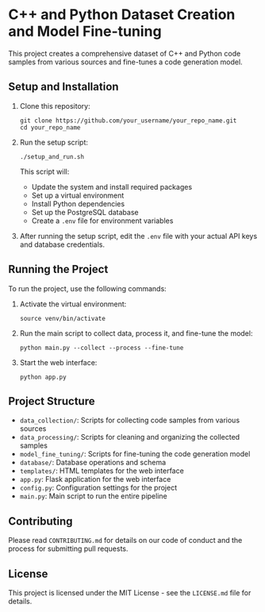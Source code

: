 # C++ and Python Dataset Creation and Model Fine-tuning

This project creates a comprehensive dataset of C++ and Python code samples from various sources and fine-tunes a code generation model.

## Setup and Installation

1. Clone this repository:
   ```
   git clone https://github.com/your_username/your_repo_name.git
   cd your_repo_name
   ```

2. Run the setup script:
   ```
   ./setup_and_run.sh
   ```

   This script will:
   - Update the system and install required packages
   - Set up a virtual environment
   - Install Python dependencies
   - Set up the PostgreSQL database
   - Create a `.env` file for environment variables

3. After running the setup script, edit the `.env` file with your actual API keys and database credentials.

## Running the Project

To run the project, use the following commands:

1. Activate the virtual environment:
   ```
   source venv/bin/activate
   ```

2. Run the main script to collect data, process it, and fine-tune the model:
   ```
   python main.py --collect --process --fine-tune
   ```

3. Start the web interface:
   ```
   python app.py
   ```

## Project Structure

- `data_collection/`: Scripts for collecting code samples from various sources
- `data_processing/`: Scripts for cleaning and organizing the collected samples
- `model_fine_tuning/`: Scripts for fine-tuning the code generation model
- `database/`: Database operations and schema
- `templates/`: HTML templates for the web interface
- `app.py`: Flask application for the web interface
- `config.py`: Configuration settings for the project
- `main.py`: Main script to run the entire pipeline

## Contributing

Please read `CONTRIBUTING.md` for details on our code of conduct and the process for submitting pull requests.

## License

This project is licensed under the MIT License - see the `LICENSE.md` file for details.
